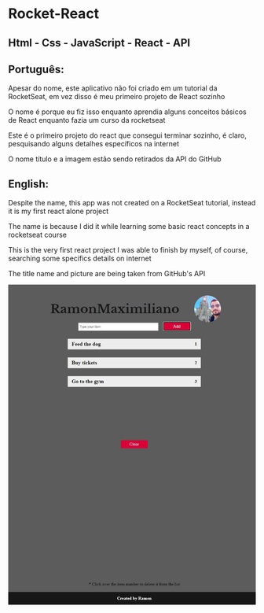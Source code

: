 # Rocket-React

## Html - Css - JavaScript - React - API

## Português:

Apesar do nome, este aplicativo não foi criado em um tutorial da RocketSeat, em vez disso é meu primeiro projeto de React sozinho

O nome é porque eu fiz isso enquanto aprendia alguns conceitos básicos de React enquanto fazia um curso da rocketseat

Este é o primeiro projeto do react que consegui terminar sozinho, é claro, pesquisando alguns detalhes específicos na internet

O nome título e a imagem estão sendo retirados da API do GitHub

## English:

Despite the name, this app was not created on a RocketSeat tutorial, instead it is my first react alone project

The name is because I did it while learning some basic react concepts in a rocketseat course 

This is the very first react project I was able to finish by myself, of course, searching some specifics details on internet 

The title name and picture are being taken from GitHub's API

![My Image](react-alone.JPG)


